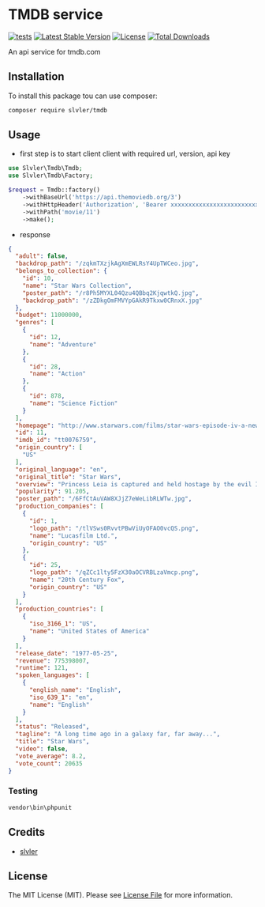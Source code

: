 # TMDB service

[![tests](https://github.com/slvler/tmdb/actions/workflows/tests.yml/badge.svg)](https://github.com/slvler/tmdb/actions/workflows/tests.yml)
[![Latest Stable Version](https://img.shields.io/packagist/v/slvler/tmdb.svg)](https://packagist.org/packages/slvler/tmdb)
[![License](https://poser.pugx.org/slvler/tmdb/license)](https://packagist.org/packages/slvler/tmdb)
[![Total Downloads](https://poser.pugx.org/slvler/tmdb/downloads)](https://packagist.org/packages/slvler/tmdb)

An api service for tmdb.com
## Installation
To install this package tou can use composer:
```bash
composer require slvler/tmdb
```
## Usage
- first step is to start client client with required url, version, api key
```php
use Slvler\Tmdb\Tmdb;
use Slvler\Tmdb\Factory;

$request = Tmdb::factory()
    ->withBaseUrl('https://api.themoviedb.org/3')
    ->withHttpHeader('Authorization', 'Bearer xxxxxxxxxxxxxxxxxxxxxxxxxxxxxxxxxxxxxxxxxxxxxxx')
    ->withPath('movie/11')
    ->make();
```
- response
```json
{
  "adult": false,
  "backdrop_path": "/zqkmTXzjkAgXmEWLRsY4UpTWCeo.jpg",
  "belongs_to_collection": {
    "id": 10,
    "name": "Star Wars Collection",
    "poster_path": "/r8Ph5MYXL04Qzu4QBbq2KjqwtkQ.jpg",
    "backdrop_path": "/zZDkgOmFMVYpGAkR9Tkxw0CRnxX.jpg"
  },
  "budget": 11000000,
  "genres": [
    {
      "id": 12,
      "name": "Adventure"
    },
    {
      "id": 28,
      "name": "Action"
    },
    {
      "id": 878,
      "name": "Science Fiction"
    }
  ],
  "homepage": "http://www.starwars.com/films/star-wars-episode-iv-a-new-hope",
  "id": 11,
  "imdb_id": "tt0076759",
  "origin_country": [
    "US"
  ],
  "original_language": "en",
  "original_title": "Star Wars",
  "overview": "Princess Leia is captured and held hostage by the evil Imperial forces in their effort to take over the galactic Empire. Venturesome Luke Skywalker and dashing captain Han Solo team together with the loveable robot duo R2-D2 and C-3PO to rescue the beautiful princess and restore peace and justice in the Empire.",
  "popularity": 91.205,
  "poster_path": "/6FfCtAuVAW8XJjZ7eWeLibRLWTw.jpg",
  "production_companies": [
    {
      "id": 1,
      "logo_path": "/tlVSws0RvvtPBwViUyOFAO0vcQS.png",
      "name": "Lucasfilm Ltd.",
      "origin_country": "US"
    },
    {
      "id": 25,
      "logo_path": "/qZCc1lty5FzX30aOCVRBLzaVmcp.png",
      "name": "20th Century Fox",
      "origin_country": "US"
    }
  ],
  "production_countries": [
    {
      "iso_3166_1": "US",
      "name": "United States of America"
    }
  ],
  "release_date": "1977-05-25",
  "revenue": 775398007,
  "runtime": 121,
  "spoken_languages": [
    {
      "english_name": "English",
      "iso_639_1": "en",
      "name": "English"
    }
  ],
  "status": "Released",
  "tagline": "A long time ago in a galaxy far, far away...",
  "title": "Star Wars",
  "video": false,
  "vote_average": 8.2,
  "vote_count": 20635
}
```

### Testing
```bash
vendor\bin\phpunit
```
## Credits
- [slvler](https://github.com/slvler)
## License
The MIT License (MIT). Please see [License File](https://github.com/slvler/slvler/blob/main/LICENSE.md) for more information.
